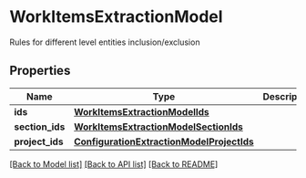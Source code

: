# WorkItemsExtractionModel

Rules for different level entities inclusion/exclusion

## Properties
Name | Type | Description | Notes
------------ | ------------- | ------------- | -------------
**ids** | [**WorkItemsExtractionModelIds**](WorkItemsExtractionModelIds.md) |  | [optional] 
**section_ids** | [**WorkItemsExtractionModelSectionIds**](WorkItemsExtractionModelSectionIds.md) |  | [optional] 
**project_ids** | [**ConfigurationExtractionModelProjectIds**](ConfigurationExtractionModelProjectIds.md) |  | [optional] 

[[Back to Model list]](../README.md#documentation-for-models) [[Back to API list]](../README.md#documentation-for-api-endpoints) [[Back to README]](../README.md)



